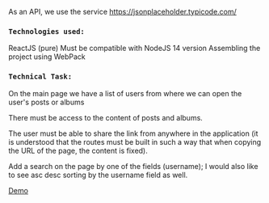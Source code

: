 
As an API, we use the service https://jsonplaceholder.typicode.com/

### `Technologies used:`
ReactJS (pure)
Must be compatible with NodeJS 14 version
Assembling the project using WebPack

### `Technical Task:`
On the main page we have a list of users from where we can open the user's posts or albums

There must be access to the content of posts and albums.

The user must be able to share the link from anywhere in the application (it is understood that the routes must be built in such a way that when copying the URL of the page, the content is fixed).

Add a search on the page by one of the fields (username); I would also like to see asc desc sorting by the username field as well.

[Demo](https://volodymir-tymtsias.github.io//task_proxy-seller/) 
